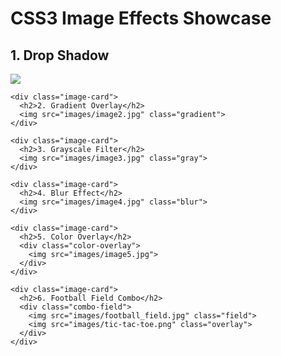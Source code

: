 
<!DOCTYPE html>
<html lang="en">
<head>
  <meta charset="UTF-8">
  <title>CSS3 Image Effects Project</title>
  <link rel="stylesheet" href="styles.css">
</head>
<body>
  <h1>CSS3 Image Effects Showcase</h1>

  <section class="image-container">
    <div class="image-card">
      <h2>1. Drop Shadow</h2>
      <img src="images/image1.jpg" class="shadow">
    </div>

    <div class="image-card">
      <h2>2. Gradient Overlay</h2>
      <img src="images/image2.jpg" class="gradient">
    </div>

    <div class="image-card">
      <h2>3. Grayscale Filter</h2>
      <img src="images/image3.jpg" class="gray">
    </div>

    <div class="image-card">
      <h2>4. Blur Effect</h2>
      <img src="images/image4.jpg" class="blur">
    </div>

    <div class="image-card">
      <h2>5. Color Overlay</h2>
      <div class="color-overlay">
        <img src="images/image5.jpg">
      </div>
    </div>

    <div class="image-card">
      <h2>6. Football Field Combo</h2>
      <div class="combo-field">
        <img src="images/football_field.jpg" class="field">
        <img src="images/tic-tac-toe.png" class="overlay">
      </div>
    </div>
  </section>
</body>
</html>
